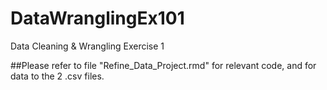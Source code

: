 # DataWranglingEx101
Data Cleaning &amp; Wrangling Exercise 1

##Please refer to file "Refine_Data_Project.rmd" for relevant code, and for data to the 2 .csv files.
